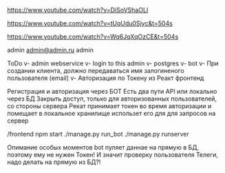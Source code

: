 <!-- django_react_CRM -->
https://www.youtube.com/watch?v=DiSoVShaOLI

<!-- User Registration -->
https://www.youtube.com/watch?v=tUqUdu0Sjyc&t=504s

<!-- API Token -->
https://www.youtube.com/watch?v=Wq6JqXqOzCE&t=504s

admin
admin@admin.ru
admin

ToDo
v- admin webservice
v- login to this admin
v- postgres
v- bot
v- При создании клиента, должно передаваться имя залогиненого пользователя (email)
v- Авторизация по Токену из Реакт фронтенд

Регистрация и авторизация через БОТ
    Есть два пути API или локально через БД
Закрыть доступ, только для авторизованных пользователей, со стороны сервера
    Рекат принимает токен во время авторизации и помещает в локальное хранилище
    использет его для для запросов на сервер

/frontend npm start
./manage.py run_bot
./manage.py runserver

Опимание особых моментов
bot пуляет даннае на прямую в БД, поэтому ему не нужен Токен!
И значит проверку пользователя Телеги, надо делать на прямую из БД?!
